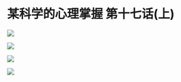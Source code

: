 # 某科学的心理掌握 第十七话(上)

![](https://cnindex.github.io/Mental-Out/images/17/1.jpg)

![](https://cnindex.github.io/Mental-Out/images/17/2.jpg)

![](https://cnindex.github.io/Mental-Out/images/17/3.jpg)

![](https://cnindex.github.io/Mental-Out/images/17/4.jpg)
